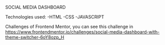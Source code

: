 SOCIAL MEDIA DASHBOARD

Technologies used: -HTML -CSS -JAVASCRIPT

Challenges of Frontend Mentor, you can see this challenge in https://www.frontendmentor.io/challenges/social-media-dashboard-with-theme-switcher-6oY8ozp_H
